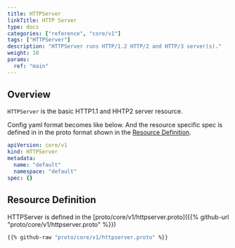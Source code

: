 ```yaml
---
title: HTTPServer
linkTitle: HTTP Server
type: docs
categories: ["reference", "core/v1"]
tags: ["HTTPServer"]
description: "HTTPServer runs HTTP/1.2 HTTP/2 and HTTP/3 server(s)."
weight: 10
params:
  ref: "main"
---
```


## Overview

`HTTPServer` is the basic HTTP1.1 and HHTP2 server resource.

Config yaml format becomes like below.
And the resource specific spec is defined in in the proto format shown in the [Resource Definition](#resource-definition).

```yaml
apiVersion: core/v1
kind: HTTPServer
metadata:
  name: "default"
  namespace: "default"
spec: {}
```

## Resource Definition

HTTPServer is defined in the [proto/core/v1/httpserver.proto]({{% github-url "proto/core/v1/httpserver.proto" %}})

```proto {linenos=inline}
{{% github-raw "proto/core/v1/httpserver.proto" %}}
```
